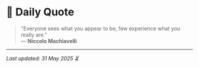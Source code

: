 # 📜 Daily Quote

> "Everyone sees what you appear to be, few experience what you really are."  
> — **Niccolo Machiavelli**

---

_Last updated: 31 May 2025 ⏳_
